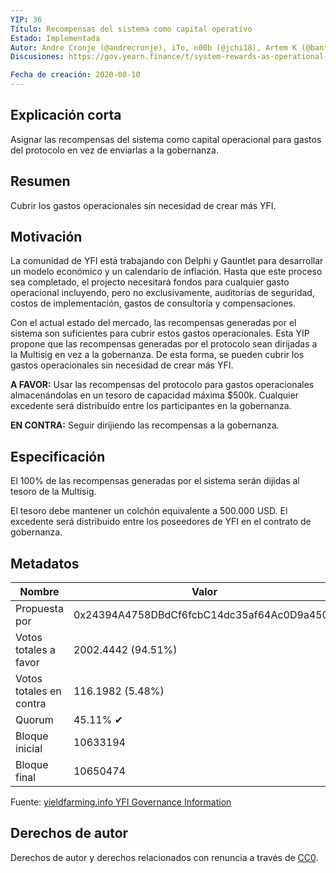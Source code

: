 ```yaml
---
YIP: 36
Título: Recompensas del sistema como capital operativo
Estado: Implementada
Autor: Andre Cronje (@andrecronje), iTo, n00b (@jchi18), Artem K (@banteg)
Discusiones: https://gov.yearn.finance/t/system-rewards-as-operational-capital/1974

Fecha de creación: 2020-08-10
---
```


## Explicación corta

Asignar las recompensas del sistema como capital operacional para gastos del protocolo en vez de enviarlas a la gobernanza.

## Resumen

Cubrir los gastos operacionales sin necesidad de crear más YFI.

## Motivación

La comunidad de YFI está trabajando con Delphi y Gauntlet para desarrollar un modelo económico y un calendario de inflación. Hasta que este proceso sea completado, el projecto necesitará fondos para cualquier gasto operacional incluyendo, pero no exclusivamente, auditorías de seguridad, costos de implementación, gastos de consultoría y compensaciones. 

Con el actual estado del mercado, las recompensas generadas por el sistema son suficientes para cubrir estos gastos operacionales. Esta YIP propone que las recompensas generadas por el protocolo sean dirijadas a la Multisig en vez a la gobernanza. De esta forma, se pueden cubrir los gastos operacionales sin necesidad de crear más YFI.

**A FAVOR:** Usar las recompensas del protocolo para gastos operacionales almacenándolas en un tesoro de capacidad máxima \$500k. Cualquier excedente será distribuído entre los participantes en la gobernanza. 

**EN CONTRA:** Seguir dirijiendo las recompensas a la gobernanza.

## Especificación

El 100% de las recompensas generadas por el sistema serán dijidas al tesoro de la Multisig.

El tesoro debe mantener un colchón equivalente a 500.000 USD. El excedente será distribuido entre los poseedores de YFI en el contrato de gobernanza.

## Metadatos

| Nombre                | Valor                                      |
|---------------------|--------------------------------------------|
| Propuesta por         | 0x24394A4758DBdCf6fcbC14dc35af64Ac0D9a450A |
| Votos totales a favor     | 2002.4442 (94.51%)                         |
| Votos totales en contra | 116.1982 (5.48%)                           |
| Quorum              | 45.11% ✔                                   |
| Bloque inicial         | 10633194                                   |
| Bloque final           | 10650474                                   |

Fuente: [yieldfarming.info YFI Governance Information](https://yieldfarming.info/yearn/vote/)

## Derechos de autor

Derechos de autor y derechos relacionados con renuncia a través de [CC0](https://creativecommons.org/publicdomain/zero/1.0/).
